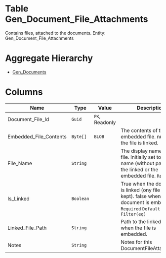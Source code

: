 # Table Gen_Document_File_Attachments

Contains files, attached to the documents. Entity: Gen_Document_File_Attachments

# Aggregate Hierarchy

* [Gen_Documents](Gen_Documents.md)

# Columns

| Name | Type | Value | Description |
| - | - | - | --- |
|Document_File_Id|`Guid`|`PK`, Readonly||
|Embedded_File_Contents|`Byte[]`|`BLOB`|The contents of the embedded file. null when the file is linked. |
|File_Name|`String`||The display name of the file. Initially set to the file name (without path) of the linked or the embedded file. `Required` |
|Is_Linked|`Boolean`||True when the document is linked (ony file name is kept). false when the document is embedded. `Required` `Default(false)` `Filter(eq)` |
|Linked_File_Path|`String`||Path to the linked file. null when the file is embedded. |
|Notes|`String`||Notes for this DocumentFileAttachment. |
